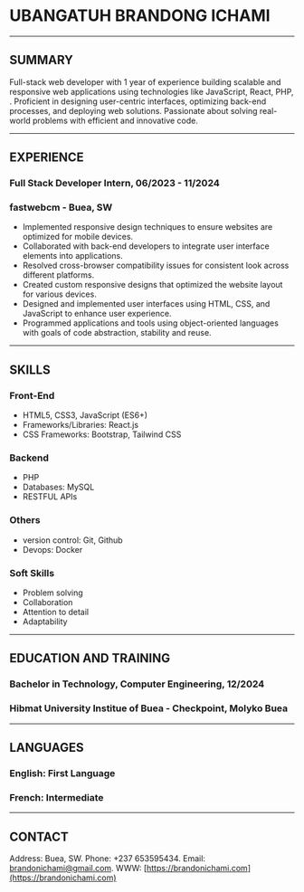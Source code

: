 # UBANGATUH BRANDONG ICHAMI
*** 
## SUMMARY
Full-stack web developer with 1 year of experience building scalable and responsive web applications using technologies like JavaScript, React, PHP, . Proficient in designing user-centric interfaces, optimizing back-end processes, and deploying web solutions. Passionate about solving real-world problems with efficient and innovative code.
***
## EXPERIENCE
### Full Stack Developer Intern, 06/2023 - 11/2024 
### fastwebcm - Buea, SW
* Implemented responsive design techniques to ensure websites are optimized for mobile devices.
* Collaborated with back-end developers to integrate user interface elements into applications.
* Resolved cross-browser compatibility issues for consistent look across different platforms.
* Created custom responsive designs that optimized the website layout for various devices.
* Designed and implemented user interfaces using HTML, CSS, and JavaScript to enhance user experience.
* Programmed applications and tools using object-oriented languages with goals of code abstraction, stability and reuse.
***
## SKILLS
### Front-End
* HTML5, CSS3, JavaScript (ES6+)
* Frameworks/Libraries: React.js
* CSS Frameworks: Bootstrap, Tailwind CSS
### Backend
* PHP
* Databases: MySQL
* RESTFUL APIs
### Others
* version control: Git, Github
* Devops: Docker
### Soft Skills
* Problem solving
* Collaboration
* Attention to detail
* Adaptability
***
## EDUCATION AND TRAINING
### Bachelor in Technology, Computer Engineering, 12/2024
### Hibmat University Institue of Buea - Checkpoint, Molyko Buea
***
## LANGUAGES
### English: First Language
### French: Intermediate
***
## CONTACT
Address: Buea, SW.
Phone: +237 653595434.
Email: brandonichami@gmail.com.
WWW: [https://brandonichami.com](https://brandonichami.com)
